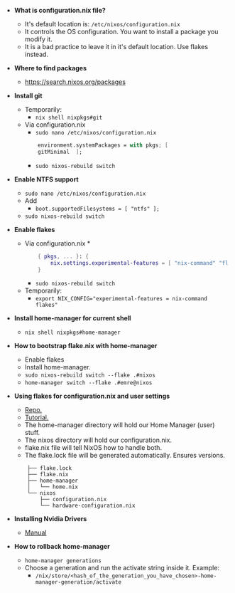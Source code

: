 * **What is configuration.nix file?**
    * It's default location is: ```/etc/nixos/configuration.nix```
    * It controls the OS configuration. You want to install a package you modify it.
    * It is a bad practice to leave it in it's default location. Use flakes instead.

* **Where to find packages**
    * https://search.nixos.org/packages

* **Install git**
    * Temporarily:
        * ```nix shell nixpkgs#git```
    * Via configuration.nix
        * ```sudo nano /etc/nixos/configuration.nix```
        ```nix
            environment.systemPackages = with pkgs; [
            gitMinimal  ];
        ```
        * ```sudo nixos-rebuild switch```

* **Enable NTFS support**
    * ```sudo nano /etc/nixos/configuration.nix```
    * Add
        * ```boot.supportedFilesystems = [ "ntfs" ];```
    * ```sudo nixos-rebuild switch```

* **Enable flakes**
    * Via configuration.nix
        *
        ```nix
            { pkgs, ... }: {
                nix.settings.experimental-features = [ "nix-command" "flakes" ];
            }
        ```
        * ```sudo nixos-rebuild switch```
    * Temporarily:
        * ```export NIX_CONFIG="experimental-features = nix-command flakes"```

* **Install home-manager for current shell**
    * ```nix shell nixpkgs#home-manager```

* **How to bootstrap flake.nix with home-manager**
    * Enable flakes
    * Install home-manager.
    * ```sudo nixos-rebuild switch --flake .#nixos```
    * ```home-manager switch --flake .#emre@nixos```

* **Using flakes for configuration.nix and user settings**
    * [Repo.](https://github.com/Misterio77/nix-starter-configs)
    * [Tutorial.](https://cola-gang.industries/nixos-for-the-confused-part-i)
    * The home-manager directory will hold our Home Manager (user) stuff.
    * The nixos directory will hold our configuration.nix.
    * flake.nix file will tell NixOS how to handle both.
    * The flake.lock file will be generated automatically. Ensures versions.
    ```
        ├── flake.lock
        ├── flake.nix
        ├── home-manager
        │   └── home.nix
        └── nixos
            ├── configuration.nix
            └── hardware-configuration.nix
    ```

* **Installing Nvidia Drivers**
    * [Manual](https://nixos.wiki/wiki/Nvidia)

* **How to rollback home-manager**
    * ```home-manager generations```
    * Choose a generation and run the activate string inside it. Example:
        * ```/nix/store/<hash_of_the_generation_you_have_chosen>-home-manager-generation/activate```
